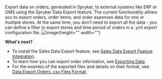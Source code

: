 Export data on orders, generated in Spryker, to external systems like ERP or OMS using the Spryker Data Export feature. The current functionality allows you to export orders, order items, and order expenses data for one or multiple stores. At the same time, you don’t need to export all the data - you can define a filter to export stores and time period of orders in a .yml export configuration file.
![image](https://spryker.s3.eu-central-1.amazonaws.com/docs/Features/SDK/Data+Export/data-export.png){height="" width=""}

**What's next?**

* To install the Sales Data Export feature, see [Sales Data Export Feature Integration](https://documentation.spryker.com/docs/sales-data-export-feature-integration).
* To learn how you can export order informaton, see [Exporting Data](https://documentation.spryker.com/docs/exporting-data).
* For the examles of the exported files and details on their format, see [Data Export Orders .csv Files Format](https://documentation.spryker.com/docs/data-export-orders-csv-files-format).
